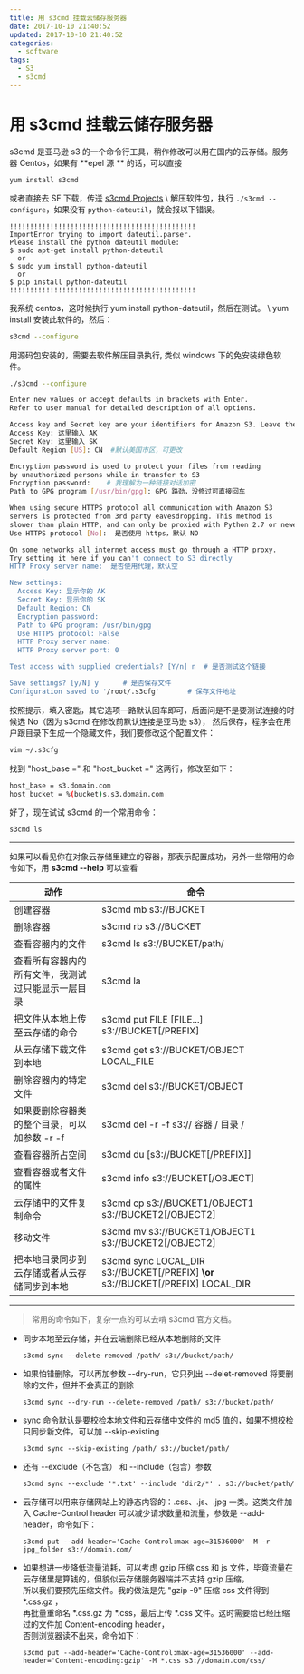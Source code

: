 ```yaml
---
title: 用 s3cmd 挂载云储存服务器
date: 2017-10-10 21:40:52
updated: 2017-10-10 21:40:52
categories:
  - software
tags:
  - S3
  - s3cmd
---
```

# 用 s3cmd 挂载云储存服务器

s3cmd 是亚马逊 s3 的一个命令行工具，稍作修改可以用在国内的云存储。服务器 Centos，如果有 **epel 源 ** 的话，可以直接

`yum install s3cmd`

或者直接去 SF 下载，传送 [s3cmd Projects](http://sourceforge.net/projects/s3tools/files/s3cmd/)
\\ 解压软件包，执行 `./s3cmd --configure`，如果没有 `python-dateutil`，就会报以下错误。

```bahs
!!!!!!!!!!!!!!!!!!!!!!!!!!!!!!!!!!!!!!!!!!!!!!
ImportError trying to import dateutil.parser.
Please install the python dateutil module:
$ sudo apt-get install python-dateutil
  or
$ sudo yum install python-dateutil
  or
$ pip install python-dateutil
!!!!!!!!!!!!!!!!!!!!!!!!!!!!!!!!!!!!!!!!!!!!!!
```

我系统 centos，这时候执行 yum install python-dateutil，然后在测试。
\\ yum install 安装此软件的，然后：

```bash
s3cmd --configure
```

用源码包安装的，需要去软件解压目录执行, 类似 windows 下的免安装绿色软件。

```bash
./s3cmd --configure
```


```bash
Enter new values or accept defaults in brackets with Enter.
Refer to user manual for detailed description of all options.

Access key and Secret key are your identifiers for Amazon S3. Leave them empty for using the env variables.
Access Key: 这里输入 AK
Secret Key: 这里输入 SK
Default Region [US]: CN  #默认美国市区，可更改

Encryption password is used to protect your files from reading
by unauthorized persons while in transfer to S3
Encryption password: 	# 我理解为一种链接对话加密
Path to GPG program [/usr/bin/gpg]: GPG 路劲，没修过可直接回车

When using secure HTTPS protocol all communication with Amazon S3
servers is protected from 3rd party eavesdropping. This method is
slower than plain HTTP, and can only be proxied with Python 2.7 or newer
Use HTTPS protocol [No]:  是否使用 https，默认 NO

On some networks all internet access must go through a HTTP proxy.
Try setting it here if you can't connect to S3 directly
HTTP Proxy server name:  是否使用代理，默认空

New settings:
  Access Key: 显示你的 AK
  Secret Key: 显示你的 SK
  Default Region: CN
  Encryption password:
  Path to GPG program: /usr/bin/gpg
  Use HTTPS protocol: False
  HTTP Proxy server name:
  HTTP Proxy server port: 0

Test access with supplied credentials? [Y/n] n	# 是否测试这个链接

Save settings? [y/N] y		# 是否保存文件
Configuration saved to '/root/.s3cfg'		# 保存文件地址
```

按照提示，填入密匙，其它选项一路默认回车即可，后面问是不是要测试连接的时候选 No（因为 s3cmd 在修改前默认连接是亚马逊 s3），
然后保存，程序会在用户跟目录下生成一个隐藏文件，我们要修改这个配置文件：

```bash
vim ~/.s3cfg
```

找到 "host_base =" 和 "host_bucket =" 这两行，修改至如下：

```bash
host_base = s3.domain.com
host_bucket = %(bucket)s.s3.domain.com
```

好了，现在试试 s3cmd 的一个常用命令：

```bash
s3cmd ls
```

----

如果可以看见你在对象云存储里建立的容器，那表示配置成功，另外一些常用的命令如下，用 **s3cmd --help** 可以查看

动作 | 命令
---|---
创建容器 |  s3cmd mb s3://BUCKET 
删除容器 |  s3cmd rb s3://BUCKET 
查看容器内的文件 |  s3cmd ls s3://BUCKET/path/ 
查看所有容器内的所有文件，我测试过只能显示一层目录 |  s3cmd la 
把文件从本地上传至云存储的命令 |  s3cmd put FILE [FILE...] s3://BUCKET[/PREFIX] 
从云存储下载文件到本地 |  s3cmd get s3://BUCKET/OBJECT LOCAL_FILE 
删除容器内的特定文件 |  s3cmd del s3://BUCKET/OBJECT 
如果要删除容器类的整个目录，可以加参数 -r -f | s3cmd del -r -f s3:// 容器 / 目录 / 
查看容器所占空间 | s3cmd du [s3://BUCKET[/PREFIX]] 
查看容器或者文件的属性 | s3cmd info s3://BUCKET[/OBJECT] 
云存储中的文件复制命令 | s3cmd cp s3://BUCKET1/OBJECT1 s3://BUCKET2[/OBJECT2] 
移动文件 | s3cmd mv s3://BUCKET1/OBJECT1 s3://BUCKET2[/OBJECT2] 
把本地目录同步到云存储或者从云存储同步到本地 | s3cmd sync LOCAL_DIR s3://BUCKET[/PREFIX] **\or** s3://BUCKET[/PREFIX] LOCAL_DIR

----

> 常用的命令如下，复杂一点的可以去啃 s3cmd 官方文档。

- 同步本地至云存储，并在云端删除已经从本地删除的文件

  `s3cmd sync --delete-removed /path/ s3://bucket/path/`

- 如果怕错删除，可以再加参数 --dry-run，它只列出 --delet-removed 将要删除的文件，但并不会真正的删除

  `s3cmd sync --dry-run --delete-removed /path/ s3://bucket/path/`

- sync 命令默认是要校检本地文件和云存储中文件的 md5 值的，如果不想校检只同步新文件，可以加 --skip-existing

  `s3cmd sync --skip-existing /path/ s3://bucket/path/`

- 还有 --exclude（不包含） 和 --include（包含）参数

  `s3cmd sync --exclude '*.txt' --include 'dir2/*' . s3://bucket/path/`

- 云存储可以用来存储网站上的静态内容的：.css、.js、.jpg 一类。这类文件加入 Cache-Control header 可以减少请求数量和流量，参数是 --add-header，命令如下：

  `s3cmd put --add-header='Cache-Control:max-age=31536000' -M -r jpg_folder s3://domain.com/`

- 如果想进一步降低流量消耗，可以考虑 gzip 压缩 css 和 js 文件，毕竟流量在云存储里是算钱的，但貌似云存储服务器端并不支持 gzip 压缩，  
  所以我们要预先压缩文件。我的做法是先 "gzip -9" 压缩 css 文件得到 *.css.gz ，  
  再批量重命名 *.css.gz 为 *.css，最后上传 *.css 文件。这时需要给已经压缩过的文件加 Content-encoding header，  
  否则浏览器读不出来，命令如下：  

  `s3cmd put --add-header='Cache-Control:max-age=31536000' --add-header='Content-encoding:gzip' -M *.css s3://domain.com/css/`
